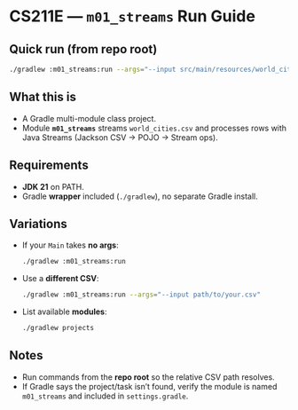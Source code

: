 # CS211E — `m01_streams` Run Guide

## Quick run (from repo root)
```bash
./gradlew :m01_streams:run --args="--input src/main/resources/world_cities.csv"
```

## What this is
- A Gradle multi-module class project.
- Module **`m01_streams`** streams `world_cities.csv` and processes rows with Java Streams (Jackson CSV → POJO → Stream ops).

## Requirements
- **JDK 21** on PATH.
- Gradle **wrapper** included (`./gradlew`), no separate Gradle install.

## Variations
- If your `Main` takes **no args**:
  ```bash
  ./gradlew :m01_streams:run
  ```
- Use a **different CSV**:
  ```bash
  ./gradlew :m01_streams:run --args="--input path/to/your.csv"
  ```
- List available **modules**:
  ```bash
  ./gradlew projects
  ```

## Notes
- Run commands from the **repo root** so the relative CSV path resolves.
- If Gradle says the project/task isn’t found, verify the module is named `m01_streams` and included in `settings.gradle`.
